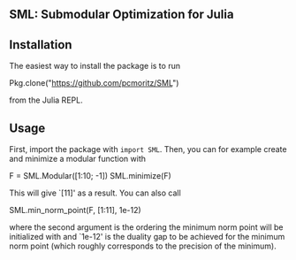 ## SML: Submodular Optimization for Julia

## Installation

The easiest way to install the package is to run

   Pkg.clone("https://github.com/pcmoritz/SML")

from the Julia REPL.

## Usage

First, import the package with `import SML`. Then, you can for example
create and minimize a modular function with

F = SML.Modular([1:10; -1])
SML.minimize(F)

This will give `[11]' as a result. You can also call

SML.min_norm_point(F, [1:11], 1e-12)

where the second argument is the ordering the minimum norm point will
be initialized with and `1e-12' is the duality gap to be achieved for
the minimum norm point (which roughly corresponds to the precision of
the minimum).